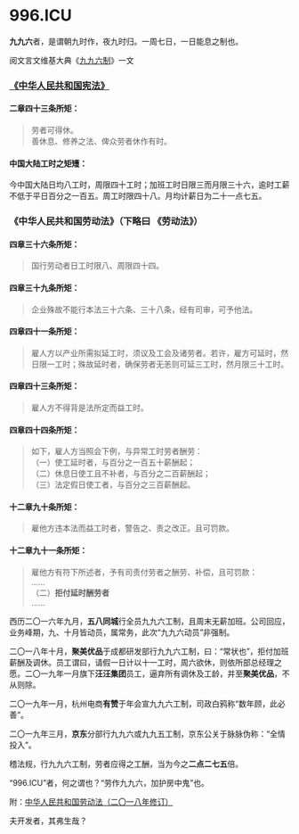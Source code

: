 996.ICU
===

**九九六**者，是谓朝九时作，夜九时归。一周七日，一日能息之制也。

阅文言文维基大典《[九九六制](https://zh-classical.wikipedia.org/wiki/%E4%B9%9D%E4%B9%9D%E5%85%AD%E5%88%B6)》一文

### [《中华人民共和国宪法》](http://www.npc.gov.cn/npc/xinwen/2018-03/22/content_2052489.htm)
#### 二章四十三条所矩：
> 劳者可得休。  
> 善休息、修养之法、俾众劳者休作有时。

#### 中国大陆工时之矩矱：
今中国大陆日均八工时，周限四十工时；加班工时日限三而月限三十六，逾时工薪不低于平日百分之一百五。周工时限四十八。月均计薪日为二十一点七五。

### 《中华人民共和国劳动法》（下略曰 **《劳动法》**） 
#### 四章三十六条所矩：
>国行劳动者日工时限八、周限四十四。

#### 四章三十九条所矩：
>企业殊故不能行本法三十六条、三十八条，经有司审，可予他法。

#### 四章四十一条所矩：
>雇人方以产业所需拟延工时，须议及工会及诸劳者。若许，雇方可延时，然日限一工时；殊故延时者，确保劳者无恙则可延三工时，然月限三十工时。

#### 四章四十三条所矩：
>雇人方不得背是法所定而益工时。

#### 四章四十四条所矩：
> 如下，雇人方当照会下例，与异常工时劳者酬劳：  
> （一）使工延时者，与百分之一百五十薪酬起；  
> （二）休息日使工且不补者，与百分之二百薪酬起；  
> （三）法定假日使工者，与百分之三百薪酬起。 

#### 十二章九十条所矩：
> 雇他方违本法而益工时者，警告之、责之改正。且可罚款。

#### 十二章九十一条所矩：
> 雇他方有符下所述者，予有司责付劳者之酬劳、补偿，且可罚款：   
>  ……   
>  （二）**拒付延时酬劳者**   
>  ……   

西历二〇一六年九月，**五八同城**行全员九九六工制，且周末无薪加班。公司回应，业务峰期，九、十月皆动员，属常务，此次“九九六动员”非强制。

二〇一八年十月，**聚美优品**于成都研发部行九九六工制，曰：“常状也”，拒付加班薪酬及调休。员工谓曰，请假一日计以十一工时，周六欲休，则依所部总经理之愿。二〇一九年一月旗下**汪汪集团**员工，逼弃所有调休及工龄，并至**聚美优品**，不从则除。

二〇一九年一月，杭州电商**有赞**于年会宣九九六工制，司政白鸦称“数年顾，此必善”。

二〇一九年三月，**京东**分部行九九六或九九五工制，京东公关于脉脉伪称：“全情投入”。

稽法规，行九九六工制，劳者应得之工酬，当为今之**二点二七五**倍。

“996.ICU”者，何之谓也？“劳作九九六，加护房中鬼”也。

附：[中华人民共和国劳动法（二〇一八年修订）](http://www.npc.gov.cn/npc/xinwen/2019-01/07/content_2070261.htm)

夫开发者，其弗生哉？
